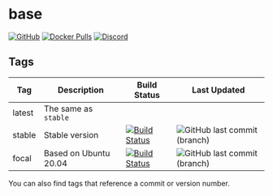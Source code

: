 # base

[![GitHub](https://img.shields.io/badge/source-github-lightgrey)](https://github.com/hotio/docker-base)
[![Docker Pulls](https://img.shields.io/docker/pulls/hotio/base)](https://hub.docker.com/r/hotio/base)
[![Discord](https://img.shields.io/discord/610068305893523457?color=738ad6&label=discord&logo=discord&logoColor=white)](https://discord.gg/3SnkuKp)

## Tags

| Tag      | Description           | Build Status                                                                                                                                      | Last Updated                                                                                       |
| ---------|-----------------------|---------------------------------------------------------------------------------------------------------------------------------------------------|----------------------------------------------------------------------------------------------------|
| latest   | The same as `stable`  |                                                                                                                                                   |                                                                                                    |
| stable   | Stable version        | [![Build Status](https://cloud.drone.io/api/badges/hotio/docker-base/status.svg?ref=refs/heads/stable)](https://cloud.drone.io/hotio/docker-base) | ![GitHub last commit (branch)](https://img.shields.io/github/last-commit/hotio/docker-base/stable) |
| focal    | Based on Ubuntu 20.04 | [![Build Status](https://cloud.drone.io/api/badges/hotio/docker-base/status.svg?ref=refs/heads/focal)](https://cloud.drone.io/hotio/docker-base)  | ![GitHub last commit (branch)](https://img.shields.io/github/last-commit/hotio/docker-base/focal)  |

You can also find tags that reference a commit or version number.
